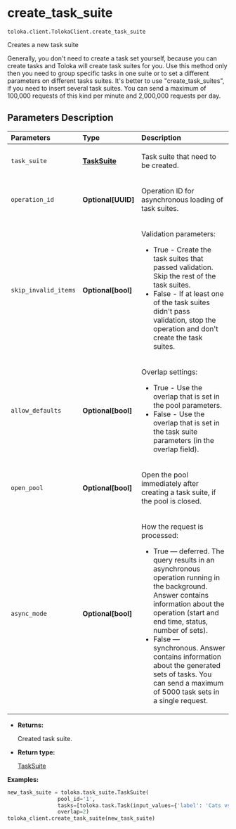 # create_task_suite
`toloka.client.TolokaClient.create_task_suite`

Creates a new task suite


Generally, you don't need to create a task set yourself, because you can create tasks and Toloka will create
task suites for you. Use this method only then you need to group specific tasks in one suite or to set a
different parameters on different tasks suites.
It's better to use "create_task_suites", if you need to insert several task suites.
You can send a maximum of 100,000 requests of this kind per minute and 2,000,000 requests per day.

## Parameters Description

| Parameters | Type | Description |
| :----------| :----| :-----------|
`task_suite`|**[TaskSuite](toloka.client.task_suite.TaskSuite.md)**|<p>Task suite that need to be created.</p>
`operation_id`|**Optional\[UUID\]**|<p>Operation ID for asynchronous loading of task suites.</p>
`skip_invalid_items`|**Optional\[bool\]**|<p>Validation parameters:<ul><li>True - Create the task suites that passed validation. Skip the rest of the task suites.</li><li>False - If at least one of the task suites didn&#x27;t pass validation, stop the operation and     don&#x27;t create the task suites.</li></ul></p>
`allow_defaults`|**Optional\[bool\]**|<p>Overlap settings:<ul><li>True - Use the overlap that is set in the pool parameters.</li><li>False - Use the overlap that is set in the task suite parameters (in the overlap field).</li></ul></p>
`open_pool`|**Optional\[bool\]**|<p>Open the pool immediately after creating a task suite, if the pool is closed.</p>
`async_mode`|**Optional\[bool\]**|<p>How the request is processed:<ul><li>True — deferred. The query results in an asynchronous operation running in the background.     Answer contains information about the operation (start and end time, status, number of sets).</li><li>False — synchronous. Answer contains information about the generated sets of tasks.     You can send a maximum of 5000 task sets in a single request.</li></ul></p>

* **Returns:**

  Created task suite.

* **Return type:**

  [TaskSuite](toloka.client.task_suite.TaskSuite.md)

**Examples:**

```python
new_task_suite = toloka.task_suite.TaskSuite(
                pool_id='1',
                tasks=[toloka.task.Task(input_values={'label': 'Cats vs Dogs'})],
                overlap=2)
toloka_client.create_task_suite(new_task_suite)
```
